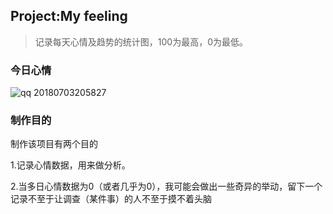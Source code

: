 ## Project:My feeling

> 记录每天心情及趋势的统计图，100为最高，0为最低。

### 今日心情

![qq 20180703205827](https://user-images.githubusercontent.com/16254644/42221197-e8ba8286-7f03-11e8-9871-8a3d50670074.png)

### 制作目的

制作该项目有两个目的

1.记录心情数据，用来做分析。

2.当多日心情数据为0（或者几乎为0），我可能会做出一些奇异的举动，留下一个记录不至于让调查（某件事）的人不至于摸不着头脑
